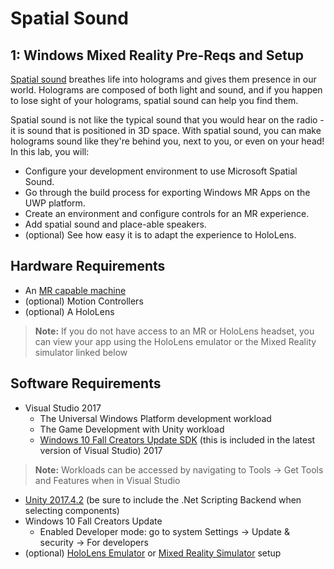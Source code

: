 # Spatial Sound

## 1: Windows Mixed Reality Pre-Reqs and Setup

[Spatial sound](https://docs.microsoft.com/en-us/windows/mixed-reality/spatial-sound) breathes life into holograms and gives them presence in our world. Holograms are composed of both light and sound, and if you happen to lose sight of your holograms, spatial sound can help you find them. 

Spatial sound is not like the typical sound that you would hear on the radio - it is sound that is positioned in 3D space. With spatial sound, you can make holograms sound like they're behind you, next to you, or even on your head! In this lab, you will:

-  Configure your development environment to use Microsoft Spatial Sound.
-  Go through the build process for exporting Windows MR Apps on the UWP platform.
-  Create an environment and configure controls for an MR experience.
-  Add spatial sound and place-able speakers.
-  (optional) See how easy it is to adapt the experience to HoloLens.

## Hardware Requirements

* An [MR capable machine](https://docs.microsoft.com/en-us/windows/mixed-reality/install-the-tools#system-requirements)
* (optional) Motion Controllers
* (optional) A HoloLens
>**Note:** If you do not have access to an MR or HoloLens headset, you can view your app using the HoloLens emulator or the Mixed Reality simulator linked below

## Software Requirements
* Visual Studio 2017
    *  The Universal Windows Platform development workload
    *  The Game Development with Unity workload
    *  [Windows 10 Fall Creators Update SDK](https://developer.microsoft.com/en-US/windows/downloads/windows-10-sdk) (this is included in the latest version of Visual Studio) 2017
>**Note:** Workloads can be accessed by navigating to Tools -> Get Tools and Features when in Visual Studio

*  [Unity 2017.4.2](https://unity3d.com/get-unity/download/archive) (be sure to include the .Net Scripting Backend when selecting components)
* Windows 10 Fall Creators Update
    * Enabled Developer mode: go to system Settings -> Update & security -> For developers
* (optional) [HoloLens Emulator](https://docs.microsoft.com/en-us/windows/mixed-reality/using-the-hololens-emulator) or [Mixed Reality Simulator](https://docs.microsoft.com/en-us/windows/mixed-reality/using-the-windows-mixed-reality-simulator) setup